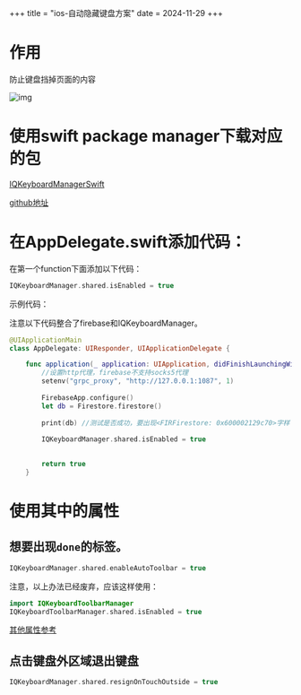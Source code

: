 +++
title = "ios-自动隐藏键盘方案"
date = 2024-11-29
+++

# 作用

防止键盘挡掉页面的内容

![img](https://linxz-aliyun.oss-cn-shenzhen.aliyuncs.com/images/202411291007996.png)

# 使用swift package manager下载对应的包

[IQKeyboardManagerSwift](https://cocoapods.org/pods/IQKeyboardManagerSwift)

[github地址](https://github.com/hackiftekhar/IQKeyboardManager)

# 在AppDelegate.swift添加代码：

在第一个function下面添加以下代码：

```swift
IQKeyboardManager.shared.isEnabled = true
```

示例代码：

注意以下代码整合了firebase和IQKeyboardManager。

```swift
@UIApplicationMain
class AppDelegate: UIResponder, UIApplicationDelegate {

    func application(_ application: UIApplication, didFinishLaunchingWithOptions launchOptions: [UIApplication.LaunchOptionsKey: Any]?) -> Bool {
        //设置http代理，firebase不支持socks5代理
        setenv("grpc_proxy", "http://127.0.0.1:1087", 1)
        
        FirebaseApp.configure()
        let db = Firestore.firestore()
        
        print(db) //测试是否成功，要出现<FIRFirestore: 0x600002129c70>字样
        
        IQKeyboardManager.shared.isEnabled = true

        
        return true
    }
```

# 使用其中的属性

## 想要出现`done`的标签。

```swift
IQKeyboardManager.shared.enableAutoToolbar = true
```

注意，以上办法已经废弃，应该这样使用：

```swift
import IQKeyboardToolbarManager
IQKeyboardToolbarManager.shared.isEnabled = true
```

[其他属性参考](https://github.com/hackiftekhar/IQKeyboardManager/wiki/Properties-&-Functions)

## 点击键盘外区域退出键盘

```swift
IQKeyboardManager.shared.resignOnTouchOutside = true
```


